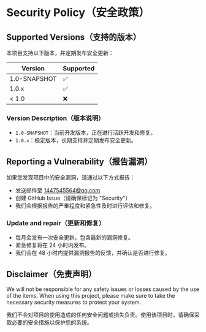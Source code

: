 # Security Policy（安全政策）

## Supported Versions（支持的版本）

本项目支持以下版本，并定期发布安全更新：

| Version      | Supported          |
|--------------|--------------------|
| 1.0-SNAPSHOT | :white_check_mark: |
| 1.0.x        | :white_check_mark: |
| < 1.0        | :x:                |

### Version Description（版本说明）

- `1.0-SNAPSHOT`：当前开发版本，正在进行活跃开发和修复。
- `1.0.x`：稳定版本，长期支持并定期发布安全更新。

## Reporting a Vulnerability（报告漏洞）

如果您发现项目中的安全漏洞，请通过以下方式报告：

- 发送邮件至 [1447545564@qq.com](mailto:lucky845@qq.com)
- 创建 GitHub Issue（请确保标记为 "Security"）
- 我们会根据报告的严重程度和紧急性及时进行评估和修复。

### Update and repair（更新和修复）

- 每月会发布一次安全更新，包含最新的漏洞修复。
- 紧急修复将在 24 小时内发布。
- 我们会在 48 小时内提供漏洞报告的反馈，并确认是否进行修复。

## Disclaimer（免责声明）

We will not be responsible for any safety issues or losses caused by the use of the items. When using this project,
please make sure to take the necessary security measures to protect your system.

我们不会对项目的使用造成的任何安全问题或损失负责。使用该项目时，请确保采取必要的安全措施以保护您的系统。
